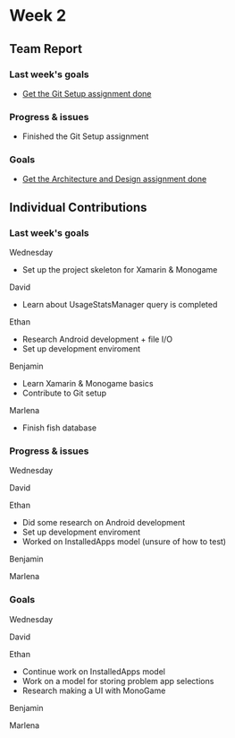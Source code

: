 # Week 2 #
## Team Report ##
### Last week's goals ###
- [Get the Git Setup assignment done](https://homes.cs.washington.edu/~rjust/courses/2021Spring/CSE403/project/project03.html)

### Progress & issues ###
- Finished the Git Setup assignment

### Goals ###
- [Get the Architecture and Design assignment done](https://homes.cs.washington.edu/~rjust/courses/2021Spring/CSE403/project/project04.html)

## Individual Contributions
### Last week's goals ###
Wednesday
- Set up the project skeleton for Xamarin & Monogame

David
- Learn about UsageStatsManager query is completed

Ethan
- Research Android development + file I/O
- Set up development enviroment

Benjamin
- Learn Xamarin & Monogame basics
- Contribute to Git setup

Marlena
- Finish fish database

### Progress & issues ###
Wednesday

David

Ethan
- Did some research on Android development
- Set up development enviroment
- Worked on InstalledApps model (unsure of how to test)

Benjamin

Marlena

### Goals ###
Wednesday

David

Ethan
- Continue work on InstalledApps model
- Work on a model for storing problem app selections
- Research making a UI with MonoGame

Benjamin

Marlena

